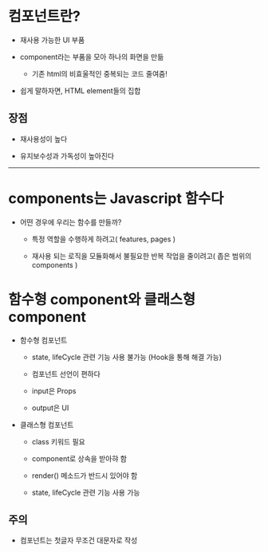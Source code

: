# 컴포넌트란?

- 재사용 가능한 UI 부품

- component라는 부품을 모아 하나의 화면을 만듦

  - 기존 html의 비효울적인 중복되는 코드 줄여줌!

- 쉽게 말하자면, HTML element들의 집합

## 장점

- 재사용성이 높다

- 유지보수성과 가독성이 높아진다

---

# components는 Javascript 함수다

- 어떤 경우에 우리는 함수를 만들까?

  - 특정 역할을 수행하게 하려고( features, pages )

  - 재사용 되는 로직을 모듈화해서 불필요한 반복 작업을 줄이려고( 좁은 범위의 components )

# 함수형 component와 클래스형 component

- 함수형 컴포넌트

  - state, lifeCycle 관련 기능 사용 불가능 (Hook을 통해 해결 가능)

  - 컴포넌트 선언이 편하다

  - input은 Props

  - output은 UI

- 클래스형 컴포넌트

  - class 키워드 필요

  - component로 상속을 받아햐 함

  - render() 메소드가 반드시 있어야 함

  - state, lifeCycle 관련 기능 사용 가능

## 주의

- 컴포넌트는 첫글자 무조건 대문자로 작성
